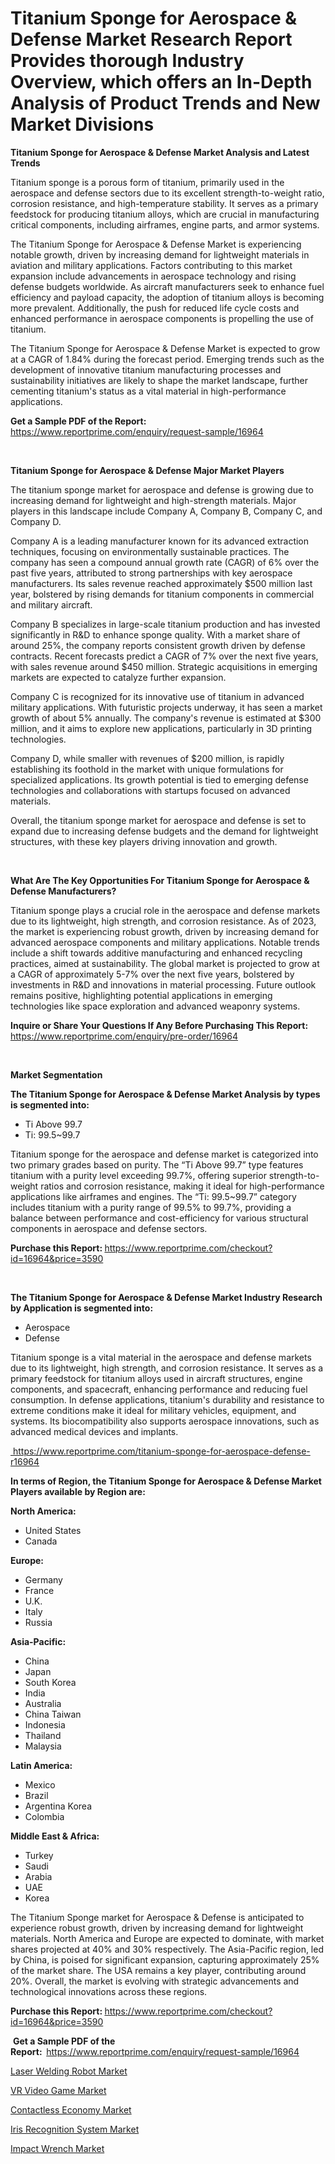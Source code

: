 <p><h1>Titanium Sponge for Aerospace & Defense Market Research Report Provides thorough Industry Overview, which offers an In-Depth Analysis of Product Trends and New Market Divisions</h1></p><p><strong>Titanium Sponge for Aerospace & Defense Market Analysis and Latest Trends</strong></p>
<p><p>Titanium sponge is a porous form of titanium, primarily used in the aerospace and defense sectors due to its excellent strength-to-weight ratio, corrosion resistance, and high-temperature stability. It serves as a primary feedstock for producing titanium alloys, which are crucial in manufacturing critical components, including airframes, engine parts, and armor systems.</p><p>The Titanium Sponge for Aerospace & Defense Market is experiencing notable growth, driven by increasing demand for lightweight materials in aviation and military applications. Factors contributing to this market expansion include advancements in aerospace technology and rising defense budgets worldwide. As aircraft manufacturers seek to enhance fuel efficiency and payload capacity, the adoption of titanium alloys is becoming more prevalent. Additionally, the push for reduced life cycle costs and enhanced performance in aerospace components is propelling the use of titanium.</p><p>The Titanium Sponge for Aerospace & Defense Market is expected to grow at a CAGR of 1.84% during the forecast period. Emerging trends such as the development of innovative titanium manufacturing processes and sustainability initiatives are likely to shape the market landscape, further cementing titanium's status as a vital material in high-performance applications.</p></p>
<p><strong>Get a Sample PDF of the Report:&nbsp;</strong> <a href="https://www.reportprime.com/enquiry/request-sample/16964?utm_campaign=1106&utm_medium=2&utm_source=Github&utm_content=ia&utm_term=24112024&utm_id=titanium-sponge-for-aerospace-defense">https://www.reportprime.com/enquiry/request-sample/16964</a></p>
<p>&nbsp;</p>
<p><strong>Titanium Sponge for Aerospace & Defense Major Market Players</strong></p>
<p><p>The titanium sponge market for aerospace and defense is growing due to increasing demand for lightweight and high-strength materials. Major players in this landscape include Company A, Company B, Company C, and Company D.</p><p>Company A is a leading manufacturer known for its advanced extraction techniques, focusing on environmentally sustainable practices. The company has seen a compound annual growth rate (CAGR) of 6% over the past five years, attributed to strong partnerships with key aerospace manufacturers. Its sales revenue reached approximately $500 million last year, bolstered by rising demands for titanium components in commercial and military aircraft.</p><p>Company B specializes in large-scale titanium production and has invested significantly in R&D to enhance sponge quality. With a market share of around 25%, the company reports consistent growth driven by defense contracts. Recent forecasts predict a CAGR of 7% over the next five years, with sales revenue around $450 million. Strategic acquisitions in emerging markets are expected to catalyze further expansion.</p><p>Company C is recognized for its innovative use of titanium in advanced military applications. With futuristic projects underway, it has seen a market growth of about 5% annually. The company's revenue is estimated at $300 million, and it aims to explore new applications, particularly in 3D printing technologies.</p><p>Company D, while smaller with revenues of $200 million, is rapidly establishing its foothold in the market with unique formulations for specialized applications. Its growth potential is tied to emerging defense technologies and collaborations with startups focused on advanced materials.</p><p>Overall, the titanium sponge market for aerospace and defense is set to expand due to increasing defense budgets and the demand for lightweight structures, with these key players driving innovation and growth.</p></p>
<p>&nbsp;</p>
<p><strong>What Are The Key Opportunities For Titanium Sponge for Aerospace & Defense Manufacturers?</strong></p>
<p><p>Titanium sponge plays a crucial role in the aerospace and defense markets due to its lightweight, high strength, and corrosion resistance. As of 2023, the market is experiencing robust growth, driven by increasing demand for advanced aerospace components and military applications. Notable trends include a shift towards additive manufacturing and enhanced recycling practices, aimed at sustainability. The global market is projected to grow at a CAGR of approximately 5-7% over the next five years, bolstered by investments in R&D and innovations in material processing. Future outlook remains positive, highlighting potential applications in emerging technologies like space exploration and advanced weaponry systems.</p></p>
<p><strong>Inquire or Share Your Questions If Any Before Purchasing This Report:</strong> <a href="https://www.reportprime.com/enquiry/pre-order/16964?utm_campaign=1106&utm_medium=2&utm_source=Github&utm_content=ia&utm_term=24112024&utm_id=titanium-sponge-for-aerospace-defense">https://www.reportprime.com/enquiry/pre-order/16964</a></p>
<p>&nbsp;</p>
<p><strong>Market Segmentation</strong></p>
<p><strong>The Titanium Sponge for Aerospace & Defense Market Analysis by types is segmented into:</strong></p>
<p><ul><li>Ti Above 99.7</li><li>Ti: 99.5~99.7</li></ul></p>
<p><p>Titanium sponge for the aerospace and defense market is categorized into two primary grades based on purity. The “Ti Above 99.7” type features titanium with a purity level exceeding 99.7%, offering superior strength-to-weight ratios and corrosion resistance, making it ideal for high-performance applications like airframes and engines. The “Ti: 99.5~99.7” category includes titanium with a purity range of 99.5% to 99.7%, providing a balance between performance and cost-efficiency for various structural components in aerospace and defense sectors.</p></p>
<p><strong>Purchase this Report:&nbsp;</strong><a href="https://www.reportprime.com/checkout?id=16964&price=3590&utm_campaign=1106&utm_medium=2&utm_source=Github&utm_content=ia&utm_term=24112024&utm_id=titanium-sponge-for-aerospace-defense">https://www.reportprime.com/checkout?id=16964&price=3590</a></p>
<p>&nbsp;</p>
<p><strong>The Titanium Sponge for Aerospace & Defense Market Industry Research by Application is segmented into:</strong></p>
<p><ul><li>Aerospace</li><li>Defense</li></ul></p>
<p><p>Titanium sponge is a vital material in the aerospace and defense markets due to its lightweight, high strength, and corrosion resistance. It serves as a primary feedstock for titanium alloys used in aircraft structures, engine components, and spacecraft, enhancing performance and reducing fuel consumption. In defense applications, titanium's durability and resistance to extreme conditions make it ideal for military vehicles, equipment, and systems. Its biocompatibility also supports aerospace innovations, such as advanced medical devices and implants.</p></p>
<p><a href="https://www.reportprime.com/titanium-sponge-for-aerospace-defense-r16964?utm_campaign=1106&utm_medium=2&utm_source=Github&utm_content=ia&utm_term=24112024&utm_id=titanium-sponge-for-aerospace-defense">&nbsp;https://www.reportprime.com/titanium-sponge-for-aerospace-defense-r16964</a></p>
<p><strong>In terms of Region, the Titanium Sponge for Aerospace & Defense Market Players available by Region are:</strong></p>
<p>
    <p> <strong> North America: </strong>
        <ul>
            <li>United States</li>
            <li>Canada</li>
        </ul>
        </p> 
    <p> <strong> Europe: </strong>
        <ul>
            <li>Germany</li>
            <li>France</li>
            <li>U.K.</li>
            <li>Italy</li>
            <li>Russia</li>
        </ul>
        </p> 
    <p> <strong> Asia-Pacific: </strong>
        <ul>
            <li>China</li>
            <li>Japan</li>
            <li>South Korea</li>
            <li>India</li>
            <li>Australia</li>
            <li>China Taiwan</li>
            <li>Indonesia</li>
            <li>Thailand</li>
            <li>Malaysia</li>
        </ul>
        </p> 
    <p> <strong> Latin America: </strong>
        <ul>
            <li>Mexico</li>
            <li>Brazil</li>
            <li>Argentina Korea</li>
            <li>Colombia</li>
        </ul>
        </p> 
    <p> <strong> Middle East & Africa: </strong>
        <ul>
            <li>Turkey</li>
            <li>Saudi</li>
            <li>Arabia</li>
            <li>UAE</li>
            <li>Korea</li>
        </ul>
    </p>
    </p>
<p><p>The Titanium Sponge market for Aerospace & Defense is anticipated to experience robust growth, driven by increasing demand for lightweight materials. North America and Europe are expected to dominate, with market shares projected at 40% and 30% respectively. The Asia-Pacific region, led by China, is poised for significant expansion, capturing approximately 25% of the market share. The USA remains a key player, contributing around 20%. Overall, the market is evolving with strategic advancements and technological innovations across these regions.</p></p>
<p><strong>Purchase this Report: </strong><a href="https://www.reportprime.com/checkout?id=16964&price=3590&utm_campaign=1106&utm_medium=2&utm_source=Github&utm_content=ia&utm_term=24112024&utm_id=titanium-sponge-for-aerospace-defense">https://www.reportprime.com/checkout?id=16964&price=3590</a></p>
<p>&nbsp;<strong>Get a Sample PDF of the Report:&nbsp;&nbsp;</strong><a href="https://www.reportprime.com/enquiry/request-sample/16964?utm_campaign=1106&utm_medium=2&utm_source=Github&utm_content=ia&utm_term=24112024&utm_id=titanium-sponge-for-aerospace-defense">https://www.reportprime.com/enquiry/request-sample/16964</a></p>
<p><strong></strong></p>
<p><p><a href="https://www.linkedin.com/pulse/emerging-opportunities-challenges-global-laser-welding-robot-tfgwe?utm_campaign=1106&utm_medium=2&utm_source=Github&utm_content=ia&utm_term=24112024&utm_id=titanium-sponge-for-aerospace-defense">Laser Welding Robot Market</a></p><p><a href="https://issuu.com/reportprime-2/docs/vr-video-game-market-size-2030.pptx_3fef31fc43c102?utm_campaign=1106&utm_medium=2&utm_source=Github&utm_content=ia&utm_term=24112024&utm_id=titanium-sponge-for-aerospace-defense">VR Video Game Market</a></p><p><a href="https://issuu.com/reportprime-2/docs/contactless-economy-market-size-203_cde251ae1f5ba5?utm_campaign=1106&utm_medium=2&utm_source=Github&utm_content=ia&utm_term=24112024&utm_id=titanium-sponge-for-aerospace-defense">Contactless Economy Market</a></p><p><a href="https://www.linkedin.com/pulse/strategic-insights-global-iris-recognition-system-market-jjpge?utm_campaign=1106&utm_medium=2&utm_source=Github&utm_content=ia&utm_term=24112024&utm_id=titanium-sponge-for-aerospace-defense">Iris Recognition System Market</a></p><p><a href="https://www.linkedin.com/pulse/global-impact-wrench-market-landscape-future-trends-strategic-faytf?utm_campaign=1106&utm_medium=2&utm_source=Github&utm_content=ia&utm_term=24112024&utm_id=titanium-sponge-for-aerospace-defense">Impact Wrench Market</a></p></p>